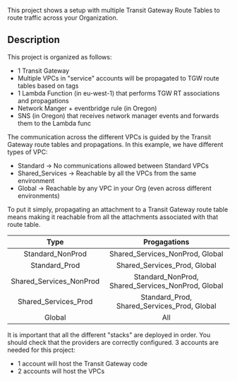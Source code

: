 This project shows a setup with multiple Transit Gateway Route Tables to route traffic across your Organization.

## Description
This project is organized as follows:
* 1 Transit Gateway
* Multiple VPCs in "service" accounts will be propagated to TGW route tables based on tags
* 1 Lambda Function (in eu-west-1) that performs TGW RT associations and propagations
* Network Manger + eventbridge rule (in Oregon)
* SNS (in Oregon) that receives network manager events and forwards them to the Lambda func

The communication across the different VPCs is guided by the Transit Gateway route tables and propagations.
In this example, we have different types of VPC:
- Standard -> No communications allowed between Standard VPCs
- Shared_Services -> Reachable by all the VPCs from the same environment
- Global -> Reachable by any VPC in your Org (even across different environments)

To put it simply, propagating an attachment to a Transit Gateway route table means making it reachable
from all the attachments associated with that route table.

| Type | Progagations |
| :---: | :---: |
| Standard_NonProd | Shared_Services_NonProd, Global |
| Standard_Prod | Shared_Services_Prod, Global |
| Shared_Services_NonProd | Standard_NonProd, Shared_Services_NonProd, Global |
| Shared_Services_Prod | Standard_Prod, Shared_Services_Prod, Global |
| Global | All |

It is important that all the different "stacks" are deployed in order.
You should check that the providers are correctly configured. 3 accounts are needed for this project:
- 1 account will host the Transit Gateway code
- 2 accounts will host the VPCs
